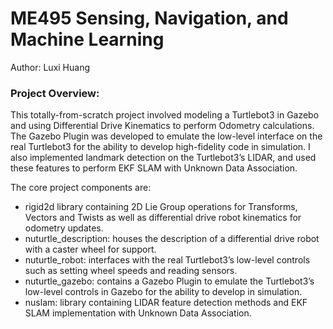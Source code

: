 # ME495 Sensing, Navigation, and Machine Learning

Author: Luxi Huang

### Project Overview:
This totally-from-scratch project involved modeling a Turtlebot3 in Gazebo and using Differential Drive Kinematics to perform Odometry calculations. The Gazebo Plugin was developed to emulate the low-level interface on the real Turtlebot3 for the ability to develop high-fidelity code in simulation. I also implemented landmark detection on the Turtlebot3’s LIDAR, and used these features to perform EKF SLAM with Unknown Data Association.


The core project components are:

- rigid2d library containing 2D Lie Group operations for Transforms, Vectors and Twists as well as differential drive robot kinematics for odometry updates.
- nuturtle_description: houses the description of a differential drive robot with a caster wheel for support.
- nuturtle_robot: interfaces with the real Turtlebot3’s low-level controls such as setting wheel speeds and reading sensors.
- nuturtle_gazebo: contains a Gazebo Plugin to emulate the Turtlebot3’s low-level controls in Gazebo for the ability to develop in simulation.
- nuslam: library containing LIDAR feature detection methods and EKF SLAM implementation with Unknown Data Association.
